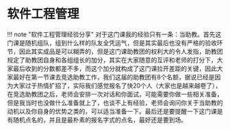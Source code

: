 # 软件工程管理

!!! note "软件工程管理经验分享"
	对于这门课我的经验只有一条：当助教。首先这门课是随机组队，组到什么样的队友全凭运气，但是其实最后也没有严格的验收环节，因此其实成品是可以糊弄的，但是这门课助教团的权利大的令人发指，助教团规定了助教团自身和各组组长的加分，其实在大家随意的互评和老师的打分下，大家最后收到的分数都差不多，而这个加分就构成了这门课拉开差距的关键，因此大家最好在第一节课去竞选助教工作，我们这届的助教团有8个名额，据说已经是因为大家过于热情扩招了，实际我们感觉报名了快20个人（大家也是越来越卷了），在竞选助教团之后，老师会安排一次对话和你面试，可能需要你做一些相关准备，但是我当时也没做什么准备就上了，也谈不上有经验，老师会询问你关于当助教的动机以及你自身的优势之类的，可以适当准备一下。最后还是要提醒一下这门课是有随机点名的，并且是最朴素的报名字式的点名，最好还是要到场。